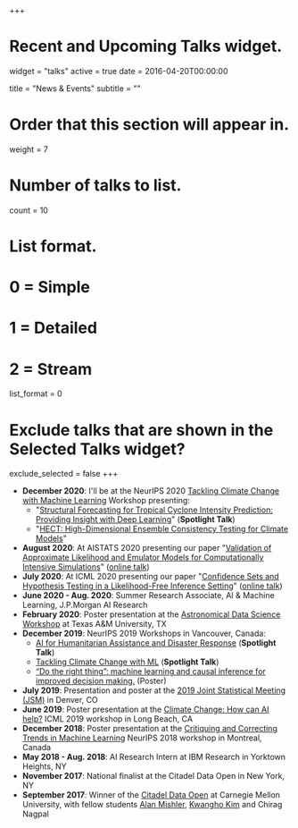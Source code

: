 +++
# Recent and Upcoming Talks widget.
widget = "talks"
active = true
date = 2016-04-20T00:00:00

title = "News & Events"
subtitle = ""

# Order that this section will appear in.
weight = 7

# Number of talks to list.
count = 10

# List format.
#   0 = Simple
#   1 = Detailed
#   2 = Stream
list_format = 0

# Exclude talks that are shown in the Selected Talks widget?
exclude_selected = false
+++
* <b>December 2020</b>: I'll be at the NeurIPS 2020 [Tackling Climate Change with Machine Learning](https://www.climatechange.ai/events/neurips2020) Workshop presenting:
    * "[Structural Forecasting for Tropical Cyclone Intensity Prediction: Providing Insight with Deep Learning](https://www.climatechange.ai/papers/neurips2020/80)" (<b>Spotlight Talk</b>)
    * "[HECT: High-Dimensional Ensemble Consistency Testing for Climate Models](https://www.climatechange.ai/papers/neurips2020/83)"
* <b>August 2020</b>: At AISTATS 2020 presenting our paper "[Validation of Approximate Likelihood and Emulator Models for Computationally Intensive Simulations](http://proceedings.mlr.press/v108/dalmasso20a.html)" ([online talk](https://slideslive.com/38930256/validation-of-approximate-likelihood-and-emulator-models-for-computationally-intensive-simulations?ref=account-folder-52123-folders))
* <b>July 2020</b>: At ICML 2020 presenting our paper "[Confidence Sets and Hypothesis Testing in a Likelihood-Free Inference Setting](https://proceedings.icml.cc/static/paper_files/icml/2020/4284-Paper.pdf)" ([online talk](https://icml.cc/virtual/2020/poster/6469))
* <b>June 2020 - Aug. 2020</b>: Summer Research Associate, AI & Machine Learning, J.P.Morgan AI Research
* <b>February 2020</b>: Poster presentation at the [Astronomical Data Science Workshop](https://calendar.tamu.edu/statistics/view/event/event_id/153058) at Texas A&M University, TX
* <b>December 2019</b>: NeurIPS 2019 Workshops in Vancouver, Canada:
  * [AI for Humanitarian Assistance and Disaster Response](https://www.hadr.ai/) (<b>Spotlight Talk</b>)
  * [Tackling Climate Change with ML](https://www.climatechange.ai/NeurIPS2019_workshop.html) (<b>Spotlight Talk</b>)
  * [“Do the right thing”: machine learning and causal inference for improved decision making.](http://tripods.cis.cornell.edu/neurips19_causalml/) (Poster)
* <b>July 2019</b>: Presentation and poster at the [2019 Joint Statistical Meeting (JSM)](https://ww2.amstat.org/meetings/jsm/2019/) in Denver, CO
* <b>June 2019</b>: Poster presentation at the [Climate Change: How can AI help?](https://www.climatechange.ai/ICML2019_workshop.html) ICML 2019 workshop in Long Beach, CA
* <b>December 2018</b>: Poster presentation at the [Critiquing and Correcting Trends in Machine Learning](https://ml-critique-correct.github.io/) NeurIPS 2018 workshop in Montreal, Canada
* <b>May 2018 - Aug. 2018</b>: AI Research Intern at IBM Research in Yorktown Heights, NY
* <b>November 2017</b>: National finalist at the Citadel Data Open in New York, NY
* <b>September 2017</b>: Winner of the [Citadel Data Open](https://www.cmu.edu/dietrich/news/news-stories/2017/november/statistics-datathons.html) at Carnegie Mellon University, with fellow students [Alan Mishler](https://amishler.github.io/), [Kwangho Kim](https://www.linkedin.com/in/kwangho-joshua-kim/) and Chirag Nagpal
